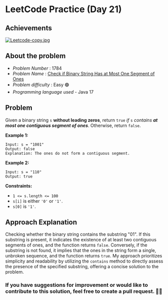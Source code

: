 # LeetCode Practice  (Day 21)

## Achievements

[![Leetcode-copy.jpg](https://i.postimg.cc/s2w0PV0q/Leetcode-copy.jpg)](https://postimg.cc/ns9kptxG)

## About the problem
- *Problem Number* : 1784
- *Problem Name* : [Check if Binary String Has at Most One Segment of Ones](https://leetcode.com/problems/check-if-binary-string-has-at-most-one-segment-of-ones/description/ "https://leetcode.com/problems/check-if-binary-string-has-at-most-one-segment-of-ones/description/")
- *Problem difficulty* : Easy 🟢
- *Programming language used* - Java 17

## Problem


Given a binary string  `s`  **​​​​​without leading zeros**, return  `true`​​​  _if_ `s` _contains  **at most one contiguous segment of ones**_. Otherwise, return  `false`.

**Example 1:**

```
Input: s = "1001"
Output: false
Explanation: The ones do not form a contiguous segment.
```

**Example 2:**

```
Input: s = "110"
Output: true
```

**Constraints:**

-   `1 <= s.length <= 100`
-   `s[i]`​​​​ is either  `'0'`  or  `'1'`.
-   `s[0]`  is `'1'`.

## Approach Explanation

Checking whether the binary string contains the substring "01". If this substring is present, it indicates the existence of at least two contiguous segments of ones, and the function returns `false`. Conversely, if the substring is not found, it implies that the ones in the string form a single, unbroken sequence, and the function returns `true`. My approach prioritizes simplicity and readability by utilizing the `contains` method to directly assess the presence of the specified substring, offering a concise solution to the problem.

### If you have suggestions for improvement or would like to contribute to this solution, feel free to create a pull request. 🙌😇
